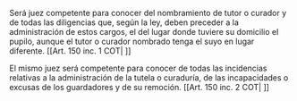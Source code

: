 Será juez competente para conocer del nombramiento de tutor o curador y de todas las diligencias que, según la ley, deben preceder a la administración de estos cargos, el del lugar donde tuviere su domicilio el pupilo, aunque el tutor o curador nombrado tenga el suyo en lugar diferente. [[Art. 150 inc. 1 COT| ]]

El mismo juez será competente para conocer de todas las incidencias relativas a la administración de la tutela o curaduría, de las incapacidades o excusas de los guardadores y de su remoción. [[Art. 150 inc. 2 COT| ]]